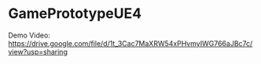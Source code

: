 # GamePrototypeUE4

Demo Video: https://drive.google.com/file/d/1t_3Cac7MaXRW54xPHvmyIWG766aJBc7c/view?usp=sharing
